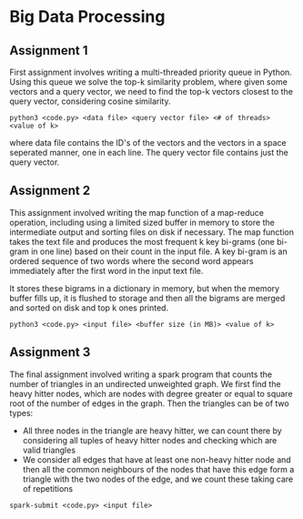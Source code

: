 # Big Data Processing

## Assignment 1

First assignment involves writing a multi-threaded priority queue in Python. Using this queue we solve the top-k similarity problem, where given some vectors and a query vector, we need to find the top-k vectors closest to the query vector, considering cosine similarity.

```
python3 <code.py> <data file> <query vector file> <# of threads> <value of k>
```
where data file contains the ID's of the vectors and the vectors in a space seperated manner, one in each line. The query vector file contains just the query vector.

## Assignment 2

This assignment involved writing the map function of a map-reduce operation, including using a limited sized buffer in memory to store the intermediate output and sorting files on disk if necessary. The map function takes the text file and produces the most frequent k key bi-grams (one bi-gram in one line) based on their count in the input file. A key  bi-gram  is  an  ordered  sequence  of  two  words  where  the  second  word  appears  immediately  after  the first word in the input text file.

It stores these bigrams in a dictionary in memory, but when the memory buffer fills up, it is flushed to storage and then all the bigrams are merged and sorted on disk and top k ones printed.

```
python3 <code.py> <input file> <buffer size (in MB)> <value of k>
```

## Assignment 3

The final assignment involved writing a spark program that counts the number of triangles in an undirected unweighted graph. We first find the heavy hitter nodes, which are nodes with degree greater or equal to square root of the number of edges in the graph. Then the triangles can be of two types:
 - All three nodes in the triangle are heavy hitter, we can count there by considering all tuples of heavy hitter nodes and checking which are valid triangles
 - We consider all edges that have at least one non-heavy hitter node and then all the common neighbours of the nodes that have this edge form a triangle with the two nodes of the edge, and we count these taking care of repetitions
 ```
spark-submit <code.py> <input file>
```